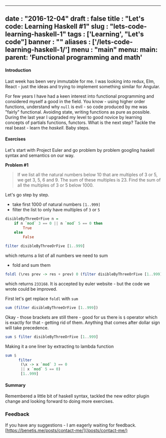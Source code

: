 
---
date : "2016-12-04"
draft : false
title : "Let's code: Learning Haskell #1"
slug : "lets-code-learning-haskell-1"
tags : ['Learning', "Let's code"]
banner : ""
aliases : ['/lets-code-learning-haskell-1/']
menu : "main"
menu:
    main:
        parent: 'Functional programming and math'
---

#### Introduction

Last week has been very immutable for me. I was looking into redux, Elm, React - just the ideas and trying to implement something similar for Angular.

For few years I have had a keen interest into functional programming and considered myself a good in the field. You know - using higher order functions, understand why `null` is evil - so code produced by me was "fairly" functional. Avoiding state, writing functions as pure as possible. During the last year I upgraded my level to good novice by learning concepts of partials functions, functors. What is the next step? Tackle the real beast - learn the *haskell*. Baby steps.

#### Exercises

Let's start with Project Euler and go problem by problem googling haskell syntax and semantics on our way.


**Problem #1**

> If we list all the natural numbers below 10 that are multiples of 3 or 5, we get 3, 5, 6 and 9. The sum of these multiples is 23.
Find the sum of all the multiples of 3 or 5 below 1000.

Let's go step by step.

* take first 1000 of natural numbers  `[1..999]`
* filter the list to only have multiples of `3` or `5`

```haskell
disibleByThreeOrFive n =
    if n `mod` 3 == 0 || n `mod` 5 == 0 then
        True
    else
        False
```

```haskell
filter disibleByThreeOrFive [1..999]
```
which returns a list of all numbers we need to sum

* fold and sum them
```haskell
foldl (\res prev -> res + prev) 0 (filter disibleByThreeOrFive [1..999])
```
which returns `233168`. It is accepted by euler website - but the code we wrote could be improved.

First let's get replace `foldl` with `sum`

```haskell
sum (filter disibleByThreeOrFive [1..999])
```

Okay - those brackets are still there - good for us there is `$` operator which is exactly for that - getting rid of them. Anything that comes after dollar sign will take precedence.

```haskell
sum $ filter disibleByThreeOrFive [1..999]
```

Making it a one liner by extracting to lambda function

```haskell
sum $
      filter
       (\x -> x `mod` 3 == 0
       || x `mod` 5 == 0)
       [1..999]
```

#### Summary

Remembered a little bit of haskell syntax, tackled the new editor plugin change and looking forward to doing more exercises.

### Feedback

If you have any suggestions - I am eagerly waiting for feedback. [https://benetis.me/posts/contact-me/](/posts/contact-me/)
